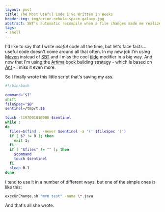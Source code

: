 ```yaml
---
layout: post
title: The Most Useful Code I've Written in Weeks
header-img: img/orion-nebula-space-galaxy.jpg
abstract: SBT's automatic recompile when a file changes made me realize that I wanted that functionality with everything I do, and so I scripted it.
tags:
- shell
---
```

I'd like to say that I write *useful* code all the time, but let's face facts... useful code doesn't come around all that often. In my new job I'm using [Maven](http://maven.apache.org) instead of [SBT](http://www.scala-sbt.org) and I miss the cool [tilde](http://www.scala-sbt.org/#compilation) modifier in a big way. And now that I'm using the [Artima](http://www.artima.com) book building strategy - which is based on [Ant](http://ant.apache.org) - I miss it even more.

So I finally wrote this little script that's saving my ass.

``` bash
#!/bin/bash
 
command="$1"
shift
fileSpec="$@"
sentinel=/tmp/t.$$
 
touch -t197001010000 $sentinel
while :
do
  files=$(find . -newer $sentinel -a '(' $fileSpec ')')
  if [ $? != 0 ]; then
    exit 1;
  fi
  if [ "$files" != "" ]; then
    $command
    touch $sentinel
  fi
  sleep 0.1
done
```

I tend to use it in a number of different ways, but one of the simple ones is like this:

``` bash
execOnChange.sh "mvn test" -name \*.java
```

And that's all she wrote.

